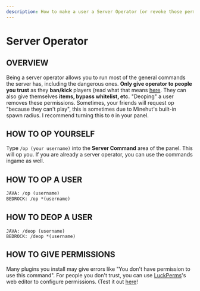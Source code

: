```yaml
---
description: How to make a user a Server Operator (or revoke those permissions)!
---
```


# Server Operator

## OVERVIEW

Being a server operator allows you to run most of the general commands the server has, including the dangerous ones. **Only give operator to people you trust** as they **ban/kick** players \(read what that means [here](/faq/ingame/moderation). They can also give themselves **items, bypass whitelist, etc.** "Deoping" a user removes these permissions. Sometimes, your friends will request op "because they can't play", this is sometimes due to Minehut's built-in spawn radius. I recommend turning this to `0` in your panel.

## HOW TO OP YOURSELF

Type `/op (your username)` into the **Server Command** area of the panel. This will op you. If you are already a server operator, you can use the commands ingame as well.

## HOW TO OP A USER

```vb
JAVA: /op (username)
BEDROCK: /op *(username)
```

## HOW TO DEOP A USER

```text
JAVA: /deop (username)
BEDROCK: /deop *(username)
```

## HOW TO GIVE PERMISSIONS

Many plugins you install may give errors like "You don't have permission to use this command". For people you don't trust, you can use [LuckPerms](/plugins/permission-plugins/luckperms)'s web editor to configure permissions. \(Test it out [here](https://luckperms.net/editor/demo)!
